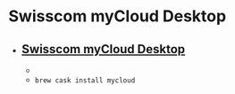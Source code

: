# Swisscom myCloud Desktop
- [Swisscom myCloud Desktop](https://desktop.mycloud.ch/)
  - 
  - 
  - `brew cask install mycloud`
